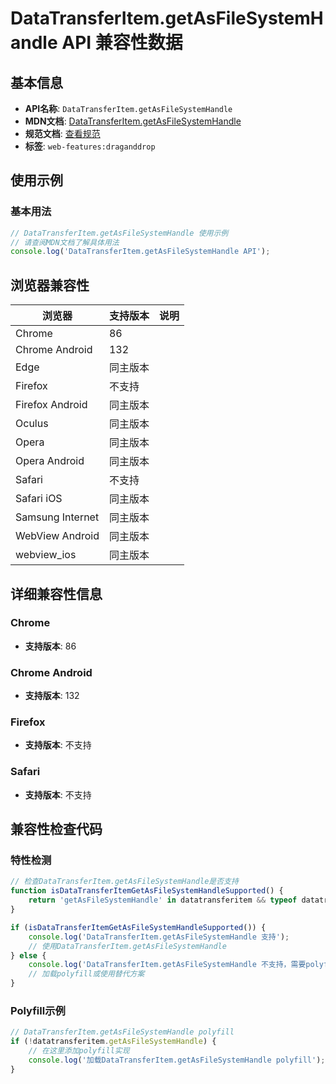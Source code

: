 # DataTransferItem.getAsFileSystemHandle API 兼容性数据

## 基本信息

- **API名称**: `DataTransferItem.getAsFileSystemHandle`
- **MDN文档**: [DataTransferItem.getAsFileSystemHandle](https://developer.mozilla.org/docs/Web/API/DataTransferItem/getAsFileSystemHandle)
- **规范文档**: [查看规范](https://wicg.github.io/file-system-access/#dom-datatransferitem-getasfilesystemhandle)
- **标签**: `web-features:draganddrop`

## 使用示例

### 基本用法

```javascript
// DataTransferItem.getAsFileSystemHandle 使用示例
// 请查阅MDN文档了解具体用法
console.log('DataTransferItem.getAsFileSystemHandle API');
```

## 浏览器兼容性

| 浏览器 | 支持版本 | 说明 |
|--------|----------|------|
| Chrome | 86 |  |
| Chrome Android | 132 |  |
| Edge | 同主版本 |  |
| Firefox | 不支持 |  |
| Firefox Android | 同主版本 |  |
| Oculus | 同主版本 |  |
| Opera | 同主版本 |  |
| Opera Android | 同主版本 |  |
| Safari | 不支持 |  |
| Safari iOS | 同主版本 |  |
| Samsung Internet | 同主版本 |  |
| WebView Android | 同主版本 |  |
| webview_ios | 同主版本 |  |

## 详细兼容性信息

### Chrome

- **支持版本**: 86

### Chrome Android

- **支持版本**: 132

### Firefox

- **支持版本**: 不支持

### Safari

- **支持版本**: 不支持

## 兼容性检查代码

### 特性检测

```javascript
// 检查DataTransferItem.getAsFileSystemHandle是否支持
function isDataTransferItemGetAsFileSystemHandleSupported() {
    return 'getAsFileSystemHandle' in datatransferitem && typeof datatransferitem.getAsFileSystemHandle === 'function';
}

if (isDataTransferItemGetAsFileSystemHandleSupported()) {
    console.log('DataTransferItem.getAsFileSystemHandle 支持');
    // 使用DataTransferItem.getAsFileSystemHandle
} else {
    console.log('DataTransferItem.getAsFileSystemHandle 不支持，需要polyfill');
    // 加载polyfill或使用替代方案
}
```

### Polyfill示例

```javascript
// DataTransferItem.getAsFileSystemHandle polyfill
if (!datatransferitem.getAsFileSystemHandle) {
    // 在这里添加polyfill实现
    console.log('加载DataTransferItem.getAsFileSystemHandle polyfill');
}
```

